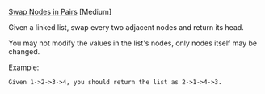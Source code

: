 [Swap Nodes in Pairs](https://leetcode.com/problems/swap-nodes-in-pairs/) [Medium]

Given a linked list, swap every two adjacent nodes and return its head.

You may not modify the values in the list's nodes, only nodes itself may be changed.

 

Example:
```
Given 1->2->3->4, you should return the list as 2->1->4->3.
```
